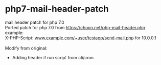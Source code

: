 # php7-mail-header-patch
mail header patch for php 7.0<br>
Ported patch for php 7.0 from https://choon.net/php-mail-header.php<br>
example: <br>
X-PHP-Script: www.example.com/~user/testapp/send-mail.php for 10.0.0.1<br>
<br>
Modify from original:<br>
 - Adding header if run script from cli/cron
